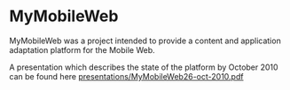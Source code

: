 # MyMobileWeb

MyMobileWeb was a project intended to provide a content and application adaptation platform for the Mobile Web.

A presentation which describes the state of the platform by October 2010 can be found here [presentations/MyMobileWeb26-oct-2010.pdf](presentations/MyMobileWeb26-oct-2010.pdf)
